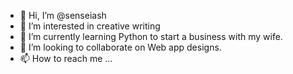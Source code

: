 - 👋 Hi, I’m @senseiash
- 👀 I’m interested in creative writing
- 🌱 I’m currently learning Python to start a business with my wife.
- 💞️ I’m looking to collaborate on Web app designs.
- 📫 How to reach me ...

<!---
senseiash/senseiash is a ✨ special ✨ repository because its `README.md` (this file) appears on your GitHub profile.
You can click the Preview link to take a look at your changes.
--->
